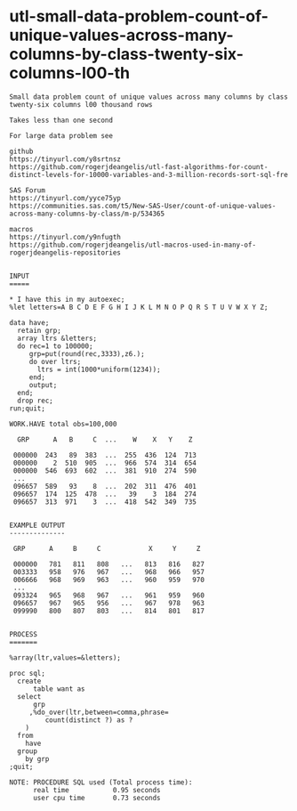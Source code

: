 # utl-small-data-problem-count-of-unique-values-across-many-columns-by-class-twenty-six-columns-l00-th

    Small data problem count of unique values across many columns by class twenty-six columns l00 thousand rows

    Takes less than one second

    For large data problem see

    github
    https://tinyurl.com/y8srtnsz
    https://github.com/rogerjdeangelis/utl-fast-algorithms-for-count-distinct-levels-for-10000-variables-and-3-million-records-sort-sql-fre

    SAS Forum
    https://tinyurl.com/yyce75yp
    https://communities.sas.com/t5/New-SAS-User/count-of-unique-values-across-many-columns-by-class/m-p/534365

    macros
    https://tinyurl.com/y9nfugth
    https://github.com/rogerjdeangelis/utl-macros-used-in-many-of-rogerjdeangelis-repositories


    INPUT
    =====

    * I have this in my autoexec;
    %let letters=A B C D E F G H I J K L M N O P Q R S T U V W X Y Z;

    data have;
      retain grp;
      array ltrs &letters;
      do rec=1 to 100000;
         grp=put(round(rec,3333),z6.);
         do over ltrs;
           ltrs = int(1000*uniform(1234));
         end;
         output;
      end;
      drop rec;
    run;quit;

    WORK.HAVE total obs=100,000

      GRP      A   B     C  ...    W    X   Y    Z

     000000  243   89  383  ...  255  436  124  713
     000000    2  510  905  ...  966  574  314  654
     000000  546  693  602  ...  381  910  274  590
     ...
     096657  589   93    8  ...  202  311  476  401
     096657  174  125  478  ...   39    3  184  274
     096657  313  971    3  ...  418  542  349  735


    EXAMPLE OUTPUT
    --------------

     GRP      A     B     C            X     Y     Z

     000000   781   811   808   ...   813   816   827
     003333   958   976   967   ...   968   966   957
     006666   968   969   963   ...   960   959   970
     ...
     093324   965   968   967   ...   961   959   960
     096657   967   965   956   ...   967   978   963
     099990   800   807   803   ...   814   801   817


    PROCESS
    =======

    %array(ltr,values=&letters);

    proc sql;
      create
          table want as
      select
          grp
         ,%do_over(ltr,between=comma,phrase=
             count(distinct ?) as ?
        )
      from
        have
      group
        by grp
    ;quit;

    NOTE: PROCEDURE SQL used (Total process time):
          real time           0.95 seconds
          user cpu time       0.73 seconds


